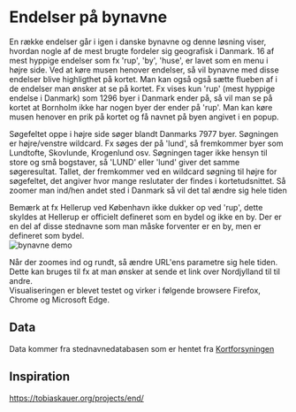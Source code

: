 # Endelser på bynavne
En række endelser går i igen i danske bynavne og denne løsning viser, hvordan nogle af de mest brugte fordeler sig geografisk i Danmark.
16 af mest hyppige endelser som fx 'rup', 'by', 'huse', er lavet som en menu i højre side. Ved at køre musen henover endelser, så vil bynavne med disse endelser blive highligthet på kortet. Man kan også også sætte flueben af i de endelser man ønsker at se på kortet. Fx vises kun 'rup' (mest hyppige endelse i Danmark) som 1296 byer i Danmark ender på, så vil man se på kortet at Bornholm ikke har nogen byer der ender på 'rup'. Man kan køre musen henover en prik på kortet og få navnet på byen angivet i en popup.

Søgefeltet oppe i højre side søger blandt Danmarks 7977 byer. Søgningen er højre/venstre wildcard. Fx søges der på 'lund', så fremkommer byer som Lundtofte, Skovlunde, Krogenlund osv.
Søgningen tager ikke hensyn til store og små bogstaver, så 'LUND' eller 'lund' giver det samme søgeresultat. Tallet, der fremkommer ved en wildcard søgning til højre for søgefeltet, det angiver hvor mange reslutater der findes i kortetudsnittet. Så zoomer man ind/hen andet sted i Danmark så vil det tal ændre sig hele tiden<br>

Bemærk at fx Hellerup ved København ikke dukker op ved 'rup', dette skyldes at Hellerup er officielt defineret som en bydel og ikke en by. Der er en del af disse stednavne som man måske forventer er en by, men er defineret som bydel.  
![bynavne demo](demo.gif "bynavne demo")

Når der zoomes ind og rundt, så ændre URL'ens parametre sig hele tiden. Dette kan bruges til fx at man ønsker at sende et link over Nordjylland til til andre.  
Visualiseringen er blevet testet og virker i følgende browsere Firefox, Chrome og Microsoft Edge.
## Data

Data kommer fra stednavnedatabasen som er hentet fra [Kortforsyningen](https://download.kortforsyningen.dk/)

## Inspiration
https://tobiaskauer.org/projects/end/
